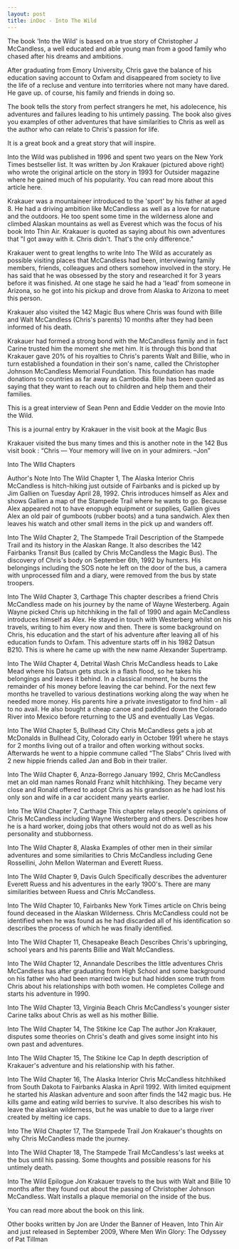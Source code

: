```yaml
---
layout: post
title: inDoc - Into The Wild
---
```


The book 'Into the Wild' is based on a true story of  Christopher J McCandless, a well educated and able young man from a good family who chased after his dreams and ambitions. 

After graduating from Emory University, Chris gave the balance of his education saving account to Oxfam and disappeared from society to live the life of a recluse and venture into territories where not many have dared. He gave up. of course, his family and friends in doing so. 

The book tells the story from perfect strangers he met, his adolecence, his adventures and failures leading to his untimely passing. The book also gives you examples of other adventures that have similarities to Chris as well as the author who can relate to Chris's passion for life. 

It is a great book and a great story that will inspire.

Into the Wild was published in 1996 and spent two years on the New York Times bestseller list. It was written by Jon Krakauer (pictured above right) who wrote the original article on the story in 1993 for Outsider magazine where he gained much of his popularity. You can read more about this article here.

Krakauer was a mountaineer introduced to the 'sport' by his father at aged 8. He had a driving ambition like McCandless as well as a love for nature and the outdoors. He too spent some time in the wilderness alone and climbed Alaskan mountains as well as Everest which was the focus of his book Into Thin Air. Krakauer is quoted as saying about his own adventures that "I got away with it. Chris didn't. That's the only difference."

Krakauer went to great lengths to write Into The Wild as accurately as possible visiting places that McCandless had been, interviewing family members, friends, colleagues and others somehow involved in the story. He has said that he was obsessed by the story and researched it for 3 years before it was finished. At one stage he said he had a 'lead' from someone in Arizona, so he got into his pickup and drove from Alaska to Arizona to meet this person.

Krakauer also visited the 142 Magic Bus where Chris was found with Bille and Walt McCandless (Chris's parents) 10 months after they had been informed of his death. 

Krakauer had formed a strong bond with the McCandless family and in fact Carine trusted him the moment she met him. It is through this bond that Krakauer gave 20% of his royalties to Chris's parents Walt and Billie, who in turn established a foundation in their son's name, called the Christopher Johnson McCandless Memorial Foundation. This foundation has made donations to countries as far away as Cambodia. Bille has been quoted as saying that they want to reach out to children and help them and their families.
 
This is a great interview of Sean Penn and Eddie Vedder on the movie Into the Wild.
 
This is a journal entry by Krakauer in the visit book at the Magic Bus

Krakauer visited the bus many times and this is another note in the 142 Bus visit book : “Chris — Your memory will live on in your admirers. –Jon” 

Into The WIld Chapters

Author's Note 
Into The Wild Chapter 1, The Alaska Interior
Chris McCandless is hitch-hiking just outside of Fairbanks and is picked up by Jim Gallien on Tuesday April 28, 1992. 
Chris introduces himself as Alex and shows Gallien a map of the Stampede Trail where he wants to go. Because Alex appeared not to have enopugh equipment or supplies, Gallien gives Alex an old pair of gumboots (rubber boots) and a tuna sandwich. Alex then leaves his watch and other small items in the pick up and wanders off.

Into The Wild Chapter 2, The Stampede Trail 
Description of the Stampede Trail and its history in the Alaskan Range. It also describes the 142 Fairbanks Transit Bus (called by Chris McCandless the Magic Bus).  The discovery of Chris's body on September 6th, 1992 by hunters. His belongings including the SOS note he left on the door of the bus, a camera with unprocessed film and a diary, were removed from the bus by state troopers. 

Into The Wild Chapter 3, Carthage 
This chapter describes a friend Chris McCandless made on his journey by the name of Wayne Westerberg. Again Wayne picked Chris up hitchhiking in the fall of 1990 and again McCandless introduces himself as Alex. He stayed in touch with Westerberg whilst on his travels, writing to him every now and then. There is some background on Chris, his education and the start of his adventure after leaving all of his education funds to Oxfam. This adventure starts off in his 1982 Datsun B210. This is where he came up with the new name Alexander Supertramp.

Into The Wild Chapter 4, Detrital Wash 
Chris McCandless heads to Lake Mead where his Datsun gets stuck in a flash flood, so he takes his belongings and leaves it behind. In a classical moment, he burns the remainder of his money before leaving the car behind. For the next few months he travelled to various destinations working along the way when he needed more money. His parents hire a private investigator to find him - all to no avail. He also bought a cheap canoe and paddled down the Colorado River into Mexico before returning to the US and eventually Las Vegas. 

Into The Wild Chapter 5, Bullhead City 
Chris McCandless gets a job at McDonalds in Bullhead City, Colorado early in October 1991 where he stays for 2 months living out of a trailor and often working without socks. Afterwards he went to a hippie commune called “The Slabs” Chris lived with 2 new hippie friends called Jan and Bob in their trailer. 

Into The Wild Chapter 6, Anza-Borrego 
January 1992, Chris McCandless met an old man names Ronald Franz whilt hitchhiking. They became very close and Ronald offered to adopt Chris as his grandson as he had lost his only son and wife in a car accident many yearts earlier. 

Into The Wild Chapter 7, Carthage 
This chapter relays people's opinions of Chris McCandless including Wayne Westerberg and others.
Describes how he is a hard worker, doing jobs that others would not do as well as his personality and stubborness.

Into The Wild Chapter 8, Alaska
Examples of other men in their similar adventures and some similarities to Chris McCandless including Gene Rossellini, John Mellon Waterman and Everett Ruess.
 
Into The Wild Chapter 9, Davis Gulch
Specifically describes the adventurer Everett Ruess and his adventures in the early 1900's. There are many similarities between Ruess and Chris McCandless.
 
Into The Wild Chapter 10, Fairbanks
New York Times article on Chris being found deceased in the Alaskan Wilderness. Chris McCandless could not be identified when he was found as he had discarded all of his identification so describes the process of which he was finally identified.
 
Into The Wild Chapter 11, Chesapeake Beach
Describes Chris's upbringing, school years and his parents Billie and Walt McCandless.
 
Into The Wild Chapter 12, Annandale
Describes the little adventures Chris McCandless has after graduating from High School and some background on his father who had been married twice but had hidden some truth from Chris about his relationships with both women. He completes College and starts his adventure in 1990.
 
Into The Wild Chapter 13, Virginia Beach 
Chris McCandless's younger sister Carine talks about Chris as well as his mother Billie.

Into The Wild Chapter 14, The Stikine Ice Cap 
The author Jon Krakauer, disputes some theories on Chris's death and gives some insight into his own past and adventures. 

Into The Wild Chapter 15, The Stikine Ice Cap
In depth description of Krakauer's adventure and his relationship with his father.
 
Into The Wild Chapter 16, The Alaska Interior
Chris McCandless hitchhiked from South Dakota to Fairbanks Alaska in April 1992. With limited equipment he started his Alaskan adventure and soon after finds the 142 magic bus. He kills game and eating wild berries to survive. It also describes his wish to leave the alaskan wilderness, but he was unable to due to a large river created by melting ice caps.
 
Into The Wild Chapter 17, The Stampede Trail 
Jon Krakauer's thoughts on why Chris McCandless made the journey.

Into The Wild Chapter 18, The Stampede Trail
McCandless's last weeks at the bus until his passing. Some thoughts and possible reasons for his untimely death.

Into The Wild Epilogue 
Jon Krakauer travels to the bus with Walt and Bille 10 months after they found out about the passing of Christopher Johnson McCandless. Walt installs a plaque memorial on the inside of the bus.

You can read more about the book on this link.

Other books written by Jon are Under the Banner of Heaven, Into Thin Air and just released in September 2009, Where Men Win Glory: The Odyssey of Pat Tillman

